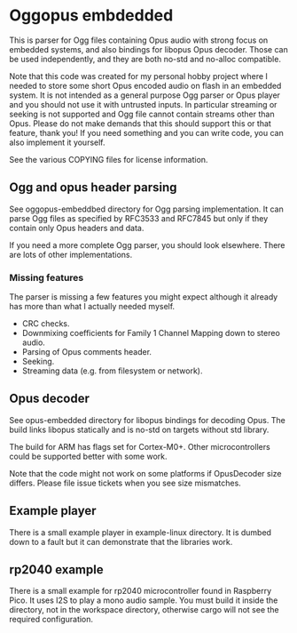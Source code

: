 Oggopus embdedded
=================
This is parser for Ogg files containing Opus audio with strong focus on
embedded systems, and also bindings for libopus Opus decoder. Those can be used
independently, and they are both no-std and no-alloc compatible.

Note that this code was created for my personal hobby project where I needed to
store some short Opus encoded audio on flash in an embedded system. It is not
intended as a general purpose Ogg parser or Opus player and you should not use
it with untrusted inputs. In particular streaming or seeking is not supported
and Ogg file cannot contain streams other than Opus. Please do not make demands
that this should support this or that feature, thank you! If you need something
and you can write code, you can also implement it yourself.

See the various COPYING files for license information.

Ogg and opus header parsing
---------------------------
See oggopus-embeddbed directory for Ogg parsing implementation. It can parse
Ogg files as specified by RFC3533 and RFC7845 but only if they contain only
Opus headers and data.

If you need a more complete Ogg parser, you should look elsewhere. There are
lots of other implementations.

### Missing features
The parser is missing a few features you might expect although it already has
more than what I actually needed myself.

- CRC checks.
- Downmixing coefficients for Family 1 Channel Mapping down to stereo audio.
- Parsing of Opus comments header.
- Seeking.
- Streaming data (e.g. from filesystem or network).

Opus decoder
------------
See opus-embedded directory for libopus bindings for decoding Opus. The build
links libopus statically and is no-std on targets without std library.

The build for ARM has flags set for Cortex-M0+. Other microcontrollers could be
supported better with some work.

Note that the code might not work on some platforms if OpusDecoder size differs.
Please file issue tickets when you see size mismatches.

Example player
--------------
There is a small example player in example-linux directory. It is dumbed down
to a fault but it can demonstrate that the libraries work.

rp2040 example
--------------
There is a small example for rp2040 microcontroller found in Raspberry Pico. It
uses I2S to play a mono audio sample. You must build it inside the directory,
not in the workspace directory, otherwise cargo will not see the required
configuration.
